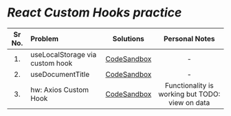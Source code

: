 # ***React Custom Hooks practice***


| Sr No. | Problem                            | Solutions     | Personal Notes        |
| :---:  | :---                               |    :----:     |    :----:             |
| 1.     | useLocalStorage via custom hook    | [CodeSandbox](https://wjl7i.csb.app/) |      -                |
| 2.     | useDocumentTitle                   | [CodeSandbox](https://i71ex.csb.app/) |      -                |
| 3.     | hw: Axios Custom Hook              | [CodeSandbox](https://o6ds6.csb.app/) | Functionality is working but TODO: view on data |
#